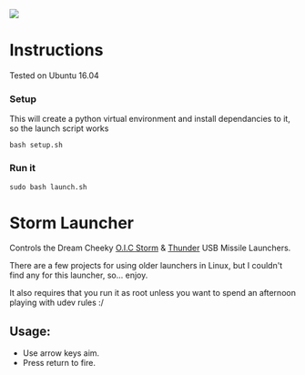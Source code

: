 ![](https://github.com/nmilford/stormLauncher/raw/master/stormLauncher.png)

# Instructions

Tested on Ubuntu 16.04

### Setup

This will create a python virtual environment and install dependancies to it, so the launch script works

`bash setup.sh`

### Run it

`sudo bash launch.sh`



# Storm Launcher

Controls the Dream Cheeky [O.I.C Storm](http://www.dreamcheeky.com/storm-oic-missile-launcher) & [Thunder](http://www.dreamcheeky.com/thunder-missile-launcher) USB Missile Launchers.  

There are a few projects for using older launchers in Linux, but I couldn't find any for this launcher, so... enjoy.
    
It also requires that you run it as root unless you want to spend an afternoon playing with udev rules :/

## Usage:

* Use arrow keys aim.
* Press return to fire.

